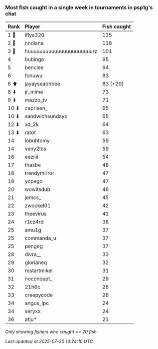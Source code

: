 ### Most fish caught in a single week in tournaments in psp1g's chat

| Rank  | Player                    | Fish caught |
|:------|:--------------------------|:------------|
| 1 🥇  | iflya320                  | 135         |
| 2 🥈  | nndiana                   | 118         |
| 3 🥉  | huuuuuuuuuuuuuuuuuuuuuurz | 101         |
| 4     | bubinga                   | 95          |
| 5     | benciee                   | 94          |
| 6     | fonuwu                    | 83          |
| 6 ⬆   | jayayseaohbee             | 83 (+20)    |
| 8 ⬇   | jr_mime                   | 73          |
| 9 ⬇   | mazzo_tv                  | 71          |
| 10 ⬇  | caprisen_                 | 65          |
| 10 ⬇  | sandwichsundays           | 65          |
| 12 ⬇  | xd_2k                     | 64          |
| 13 ⬇  | ratot                     | 63          |
| 14    | lobuhtomy                 | 59          |
| 14    | veny2lbs                  | 59          |
| 16    | eeziiii                   | 54          |
| 17    | thasbe                    | 48          |
| 18    | trendymirror              | 47          |
| 18    | yopego                    | 47          |
| 20    | wowitsdub                 | 46          |
| 21    | jemcs_                    | 45          |
| 22    | zwockel01                 | 42          |
| 23    | theevirus                 | 41          |
| 24    | r1cz4rd                   | 38          |
| 25    | amu1g                     | 37          |
| 25    | commanda_u                | 37          |
| 25    | pengeg                    | 37          |
| 28    | divra__                   | 33          |
| 29    | glorianeq                 | 32          |
| 30    | restartmikel              | 31          |
| 31    | noconcept_                | 29          |
| 32    | 21h6c                     | 28          |
| 33    | creepycode                | 26          |
| 34    | angus_lpc                 | 24          |
| 34    | seryxx                    | 24          |
| 36    | afju*                     | 21          |

_Only showing fishers who caught >= 20 fish_

_Last updated at 2025-07-30 14:24:10 UTC_